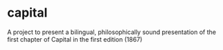 # capital
A project to present a bilingual, philosophically sound presentation of the  first chapter of Capital in the first edition (1867)
